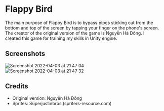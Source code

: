 # Flappy Bird
The main purpose of Flappy Bird is to bypass pipes sticking out from the bottom and top of the screen by tapping your finger on the phone's screen. The creator of the original version of the game is Nguyễn Hà Đông. I created this game for training my skills in Unity engine.

## Screenshots

![Screenshot 2022-04-03 at 21 47 04](https://user-images.githubusercontent.com/38227679/161445478-d7180beb-1a04-45b5-82a0-3760b075fe49.png)
![Screenshot 2022-04-03 at 21 47 32](https://user-images.githubusercontent.com/38227679/161445534-76edf9db-6032-4118-a362-678a5f07e860.png)

## Credits
- Original version: Nguyễn Hà Đông
- Sprites: Superjustinbros (spriters-resource.com)


